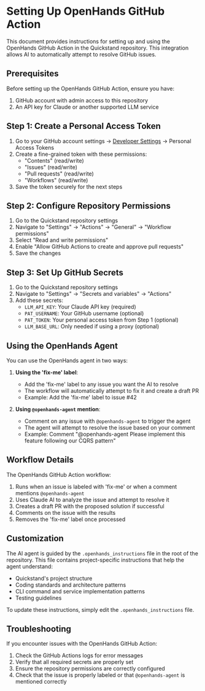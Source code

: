 # Setting Up OpenHands GitHub Action

This document provides instructions for setting up and using the OpenHands GitHub Action in the Quickstand repository. This integration allows AI to automatically attempt to resolve GitHub issues.

## Prerequisites

Before setting up the OpenHands GitHub Action, ensure you have:

1. GitHub account with admin access to this repository
2. An API key for Claude or another supported LLM service

## Step 1: Create a Personal Access Token

1. Go to your GitHub account settings → [Developer Settings](https://github.com/settings/tokens) → Personal Access Tokens
2. Create a fine-grained token with these permissions:
   - "Contents" (read/write)
   - "Issues" (read/write)
   - "Pull requests" (read/write)
   - "Workflows" (read/write)
3. Save the token securely for the next steps

## Step 2: Configure Repository Permissions

1. Go to the Quickstand repository settings
2. Navigate to "Settings" → "Actions" → "General" → "Workflow permissions"
3. Select "Read and write permissions"
4. Enable "Allow GitHub Actions to create and approve pull requests"
5. Save the changes

## Step 3: Set Up GitHub Secrets

1. Go to the Quickstand repository settings
2. Navigate to "Settings" → "Secrets and variables" → "Actions"
3. Add these secrets:
   - `LLM_API_KEY`: Your Claude API key (required)
   - `PAT_USERNAME`: Your GitHub username (optional)
   - `PAT_TOKEN`: Your personal access token from Step 1 (optional)
   - `LLM_BASE_URL`: Only needed if using a proxy (optional)

## Using the OpenHands Agent

You can use the OpenHands agent in two ways:

1. **Using the 'fix-me' label**:
   - Add the 'fix-me' label to any issue you want the AI to resolve
   - The workflow will automatically attempt to fix it and create a draft PR
   - Example: Add the 'fix-me' label to issue #42

2. **Using `@openhands-agent` mention**:
   - Comment on any issue with `@openhands-agent` to trigger the agent
   - The agent will attempt to resolve the issue based on your comment
   - Example: Comment "@openhands-agent Please implement this feature following our CQRS pattern"

## Workflow Details

The OpenHands GitHub Action workflow:
1. Runs when an issue is labeled with 'fix-me' or when a comment mentions `@openhands-agent`
2. Uses Claude AI to analyze the issue and attempt to resolve it
3. Creates a draft PR with the proposed solution if successful
4. Comments on the issue with the results
5. Removes the 'fix-me' label once processed

## Customization

The AI agent is guided by the `.openhands_instructions` file in the root of the repository. This file contains project-specific instructions that help the agent understand:

- Quickstand's project structure
- Coding standards and architecture patterns
- CLI command and service implementation patterns
- Testing guidelines

To update these instructions, simply edit the `.openhands_instructions` file.

## Troubleshooting

If you encounter issues with the OpenHands GitHub Action:

1. Check the GitHub Actions logs for error messages
2. Verify that all required secrets are properly set
3. Ensure the repository permissions are correctly configured
4. Check that the issue is properly labeled or that `@openhands-agent` is mentioned correctly 